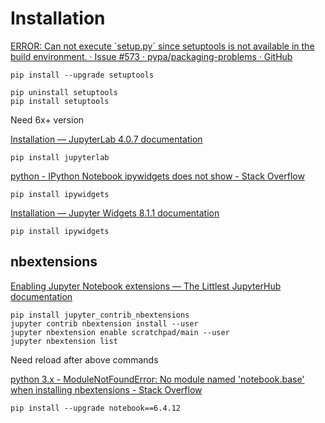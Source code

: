 # Installation



[ERROR: Can not execute \`setup.py\` since setuptools is not available in the build environment. · Issue #573 · pypa/packaging-problems · GitHub](https://github.com/pypa/packaging-problems/issues/573)

    pip install --upgrade setuptools

    pip uninstall setuptools
    pip install setuptools

Need 6x+ version

[Installation — JupyterLab 4.0.7 documentation](https://jupyterlab.readthedocs.io/en/stable/getting_started/installation.html)

    pip install jupyterlab


[python - IPython Notebook ipywidgets does not show - Stack Overflow](https://stackoverflow.com/questions/36351109/ipython-notebook-ipywidgets-does-not-show)

    pip install ipywidgets

[Installation — Jupyter Widgets 8.1.1 documentation](https://ipywidgets.readthedocs.io/en/latest/user_install.html)

    pip install ipywidgets

## nbextensions

[Enabling Jupyter Notebook extensions — The Littlest JupyterHub documentation](https://tljh.jupyter.org/en/stable/howto/admin/enable-extensions.html)

    pip install jupyter_contrib_nbextensions
    jupyter contrib nbextension install --user
    jupyter nbextension enable scratchpad/main --user
    jupyter nbextension list

Need reload after above commands

[python 3.x - ModuleNotFoundError: No module named 'notebook.base' when installing nbextensions - Stack Overflow](https://stackoverflow.com/questions/76893872/modulenotfounderror-no-module-named-notebook-base-when-installing-nbextension)

    pip install --upgrade notebook==6.4.12

